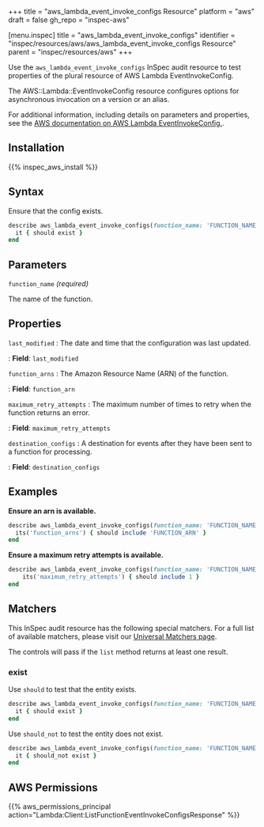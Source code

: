 +++
title = "aws_lambda_event_invoke_configs Resource"
platform = "aws"
draft = false
gh_repo = "inspec-aws"

[menu.inspec]
title = "aws_lambda_event_invoke_configs"
identifier = "inspec/resources/aws/aws_lambda_event_invoke_configs Resource"
parent = "inspec/resources/aws"
+++

Use the `aws_lambda_event_invoke_configs` InSpec audit resource to test properties of the plural resource of AWS Lambda EventInvokeConfig.

The AWS::Lambda::EventInvokeConfig resource configures options for asynchronous invocation on a version or an alias.

For additional information, including details on parameters and properties, see the [AWS documentation on AWS Lambda EventInvokeConfig.](https://docs.aws.amazon.com/AWSCloudFormation/latest/UserGuide/aws-resource-lambda-eventinvokeconfig.html).

## Installation

{{% inspec_aws_install %}}

## Syntax

Ensure that the config exists.

```ruby
describe aws_lambda_event_invoke_configs(function_name: 'FUNCTION_NAME') do
  it { should exist }
end
```

## Parameters

`function_name` _(required)_

The name of the function.

## Properties

`last_modified`
: The date and time that the configuration was last updated.

: **Field**: `last_modified`

`function_arns`
: The Amazon Resource Name (ARN) of the function.

: **Field**: `function_arn`

`maximum_retry_attempts`
: The maximum number of times to retry when the function returns an error.

: **Field**: `maximum_retry_attempts`

`destination_configs`
: A destination for events after they have been sent to a function for processing.

: **Field**: `destination_configs`

## Examples

**Ensure an arn is available.**

```ruby
describe aws_lambda_event_invoke_configs(function_name: 'FUNCTION_NAME') do
  its('function_arns') { should include 'FUNCTION_ARN' }
end
```

**Ensure a maximum retry attempts is available.**

```ruby
describe aws_lambda_event_invoke_configs(function_name: 'FUNCTION_NAME') do
    its('maximum_retry_attempts') { should include 1 }
end
```

## Matchers

This InSpec audit resource has the following special matchers. For a full list of available matchers, please visit our [Universal Matchers page](https://www.inspec.io/docs/reference/matchers/).

The controls will pass if the `list` method returns at least one result.

### exist

Use `should` to test that the entity exists.

```ruby
describe aws_lambda_event_invoke_configs(function_name: 'FUNCTION_NAME') do
  it { should exist }
end
```

Use `should_not` to test the entity does not exist.

```ruby
describe aws_lambda_event_invoke_configs(function_name: 'FUNCTION_NAME') do
  it { should_not exist }
end
```

## AWS Permissions

{{% aws_permissions_principal action="Lambda:Client:ListFunctionEventInvokeConfigsResponse" %}}
